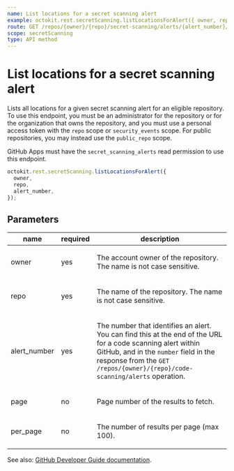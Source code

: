 ```yaml
---
name: List locations for a secret scanning alert
example: octokit.rest.secretScanning.listLocationsForAlert({ owner, repo, alert_number })
route: GET /repos/{owner}/{repo}/secret-scanning/alerts/{alert_number}/locations
scope: secretScanning
type: API method
---
```


# List locations for a secret scanning alert

Lists all locations for a given secret scanning alert for an eligible repository.
To use this endpoint, you must be an administrator for the repository or for the organization that owns the repository, and you must use a personal access token with the `repo` scope or `security_events` scope.
For public repositories, you may instead use the `public_repo` scope.

GitHub Apps must have the `secret_scanning_alerts` read permission to use this endpoint.

```js
octokit.rest.secretScanning.listLocationsForAlert({
  owner,
  repo,
  alert_number,
});
```

## Parameters

<table>
  <thead>
    <tr>
      <th>name</th>
      <th>required</th>
      <th>description</th>
    </tr>
  </thead>
  <tbody>
    <tr><td>owner</td><td>yes</td><td>

The account owner of the repository. The name is not case sensitive.

</td></tr>
<tr><td>repo</td><td>yes</td><td>

The name of the repository. The name is not case sensitive.

</td></tr>
<tr><td>alert_number</td><td>yes</td><td>

The number that identifies an alert. You can find this at the end of the URL for a code scanning alert within GitHub, and in the `number` field in the response from the `GET /repos/{owner}/{repo}/code-scanning/alerts` operation.

</td></tr>
<tr><td>page</td><td>no</td><td>

Page number of the results to fetch.

</td></tr>
<tr><td>per_page</td><td>no</td><td>

The number of results per page (max 100).

</td></tr>
  </tbody>
</table>

See also: [GitHub Developer Guide documentation](https://docs.github.com/enterprise-cloud@latest//rest/reference/secret-scanning#list-locations-for-a-secret-scanning-alert).
